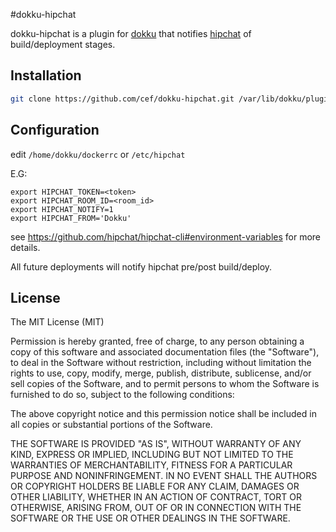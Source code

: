
#dokku-hipchat

dokku-hipchat is a plugin for [dokku](https://github.com/progrium/dokku) that notifies [hipchat](http://www.hipchat.com) of build/deployment stages.

## Installation

```sh
git clone https://github.com/cef/dokku-hipchat.git /var/lib/dokku/plugins/dokku-hipchat
```

## Configuration
edit `/home/dokku/dockerrc` or `/etc/hipchat`

E.G:
```
export HIPCHAT_TOKEN=<token>
export HIPCHAT_ROOM_ID=<room_id>
export HIPCHAT_NOTIFY=1
export HIPCHAT_FROM='Dokku'

```

see <https://github.com/hipchat/hipchat-cli#environment-variables> for more details.

All future deployments will notify hipchat pre/post build/deploy.


## License

The MIT License (MIT)

Permission is hereby granted, free of charge, to any person obtaining a copy
of this software and associated documentation files (the "Software"), to deal
in the Software without restriction, including without limitation the rights
to use, copy, modify, merge, publish, distribute, sublicense, and/or sell
copies of the Software, and to permit persons to whom the Software is
furnished to do so, subject to the following conditions:

The above copyright notice and this permission notice shall be included in
all copies or substantial portions of the Software.

THE SOFTWARE IS PROVIDED "AS IS", WITHOUT WARRANTY OF ANY KIND, EXPRESS OR
IMPLIED, INCLUDING BUT NOT LIMITED TO THE WARRANTIES OF MERCHANTABILITY,
FITNESS FOR A PARTICULAR PURPOSE AND NONINFRINGEMENT. IN NO EVENT SHALL THE
AUTHORS OR COPYRIGHT HOLDERS BE LIABLE FOR ANY CLAIM, DAMAGES OR OTHER
LIABILITY, WHETHER IN AN ACTION OF CONTRACT, TORT OR OTHERWISE, ARISING FROM,
OUT OF OR IN CONNECTION WITH THE SOFTWARE OR THE USE OR OTHER DEALINGS IN THE
SOFTWARE.

[hipchat-cli]: http://github.com/hipchat/hipchat-cli
